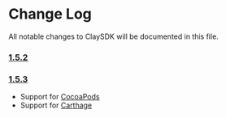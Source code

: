 # Change Log
All notable changes to ClaySDK will be documented in this file.

### [1.5.2](https://github.com/ClaySolutions/ClaySDK/releases/tag/1.5.2)
<!-- Released on 2019-10-25. -->

### [1.5.3](https://github.com/ClaySolutions/ClaySDK/releases/tag/1.5.3)
<!-- Released on 2019-11-04. -->

* Support for [CocoaPods](https://cocoapods.org/) 
* Support for [Carthage](https://github.com/Carthage/Carthage)

[ClaySolutions]: https://my-clay.com/
